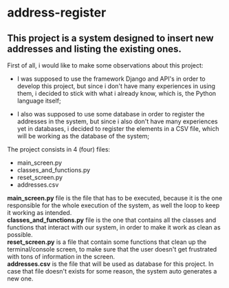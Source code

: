 # address-register
## This project is a system designed to insert new addresses and listing the existing ones.

First of all, i would like to make some observations about this project:
- I was supposed to use the framework Django and API's in order to develop this project, but since i don't have many experiences in using them, i decided to stick
with what i already know, which is, the Python language itself;

- I also was supposed to use some database in order to register the addresses in the system, but since i also don't have many experiences yet in databases, i decided
to register the elements in a CSV file, which will be working as the database of the system;

 The project consists in 4 (four) files:
- main_screen.py
- classes_and_functions.py
- reset_screen.py
- addresses.csv

 **main_screen.py** file is the file that has to be executed, because it is the one responsible for the whole execution of the system, as well the loop to keep it working
as intended.  
 **classes_and_functions.py** file is the one that contains all the classes and functions that interact with our system, in order to make it work as clean as possible.  
 **reset_screen.py** is a file that contain some functions that clean up the terminal/console screen, to make sure that the user doesn't get frustrated with tons of 
 information in the screen.  
  **addresses.csv** is the file that will be used as database for this project. In case that file doesn't exists for some reason, the system auto generates a new one.  
